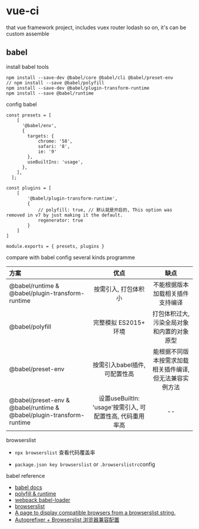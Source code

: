 # vue-ci
that vue framework project, includes vuex router lodash so on, it's can be custom assemble

## babel
install babel tools
```
npm install --save-dev @babel/core @babel/cli @babel/preset-env
// npm install --save @babel/polyfill
npm install --save-dev @babel/plugin-transform-runtime
npm install --save @babel/runtime
```

config babel
```
const presets = [
    [
      '@babel/env',
      {
        targets: {
            chrome: '58',
            safari: '8',
            ie: '9'
        },
        useBuiltIns: 'usage',
      },
    ],
  ];

const plugins = [
    [
        '@babel/plugin-transform-runtime',
        {
            // polyfill: true, // 默认就是开启的, This option was removed in v7 by just making it the default.
            regenerator: true
        }
    ]
]
  
module.exports = { presets, plugins }
```


compare with babel config several kinds programme

| 方案 | 优点  | 缺点 |
| :------------ |:---------------:| :-----:|
| @babel/runtime & @babel/plugin-transform-runtime | 按需引入, 打包体积小 | 不能根据版本加载相关插件支持编译 |
| @babel/polyfill | 完整模拟 ES2015+ 环境 | 打包体积过大, 污染全局对象和内置的对象原型 |
| @babel/preset-env | 按需引入babel插件, 可配置性高 | 能根据不同版本按需求加载相关插件编译, 但无法兼容实例方法 |
| @babel/preset-env & @babel/runtime & @babel/plugin-transform-runtime | 设置useBuiltIn: 'usage'按需引入, 可配置性高, 代码重用率高 | -- |

browserslist

- `npx browserslist` 查看代码覆盖率

- `package.json key browserslist` or `.browserslistrc`config


babel reference
* [babel docs](https://www.babeljs.cn/docs/, "文档参照")
* [polyfill & runtime](https://juejin.im/post/5d553706e51d4561e84fcc13, "两种兼容模式对比")
* [webpack babel-loader](https://webpack.js.org/loaders/babel-loader/, "求积若渴就点吧")
* [browserslist](https://github.com/browserslist/browserslist)
* [A page to display compatible browsers from a browserslist string.](https://browserl.ist/)
* [Autoprefixer + Browserslist 浏览器兼容配置](https://zhuanlan.zhihu.com/p/81286302)

